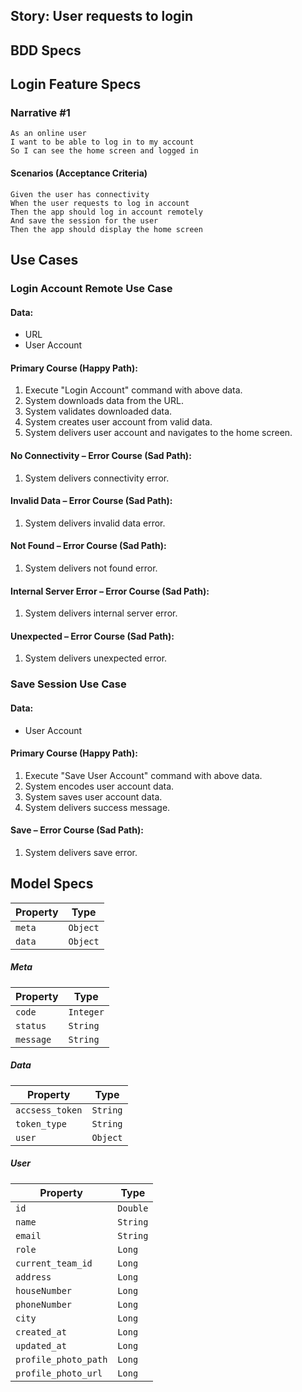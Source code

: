 ## Story: User requests to login

## BDD Specs

## Login Feature Specs

### Narrative #1

```
As an online user
I want to be able to log in to my account
So I can see the home screen and logged in
```

#### Scenarios (Acceptance Criteria)

```
Given the user has connectivity
When the user requests to log in account
Then the app should log in account remotely
And save the session for the user
Then the app should display the home screen
```

## Use Cases

### Login Account Remote Use Case

#### Data:
- URL
- User Account

#### Primary Course (Happy Path):
1. Execute "Login Account" command with above data.
2. System downloads data from the URL.
3. System validates downloaded data.
4. System creates user account from valid data.
5. System delivers user account and navigates to the home screen.

#### No Connectivity – Error Course (Sad Path):
1. System delivers connectivity error.

#### Invalid Data – Error Course (Sad Path):
1. System delivers invalid data error.

#### Not Found – Error Course (Sad Path):
1. System delivers not found error.

#### Internal Server Error – Error Course (Sad Path):
1. System delivers internal server error.

#### Unexpected – Error Course (Sad Path):
1. System delivers unexpected error.

### Save Session Use Case

#### Data:
- User Account

#### Primary Course (Happy Path):
1. Execute "Save User Account" command with above data.
2. System encodes user account data.
3. System saves user account data.
4. System delivers success message.

#### Save – Error Course (Sad Path):
1. System delivers save error.

## Model Specs

| Property       | Type     |
|----------------|----------|
| `meta`         | `Object` |
| `data`         | `Object` |

##### Meta
| Property  | Type     |
|-----------|----------|
| `code`    | `Integer`|
| `status`  | `String` |
| `message` | `String` |

##### Data
| Property       | Type     |
|----------------|----------|
| `accsess_token`| `String` |
| `token_type`   | `String` |
| `user`         | `Object` |

##### User
| Property             | Type     |
|----------------------|----------|
| `id`                 | `Double` |
| `name`               | `String` |
| `email`              | `String` |
| `role`               | `Long`   |
| `current_team_id`    | `Long`   |
| `address`            | `Long`   |
| `houseNumber`        | `Long`   |
| `phoneNumber`        | `Long`   |
| `city`               | `Long`   |
| `created_at`         | `Long`   |
| `updated_at`         | `Long`   |
| `profile_photo_path` | `Long`   |
| `profile_photo_url`  | `Long`   |
